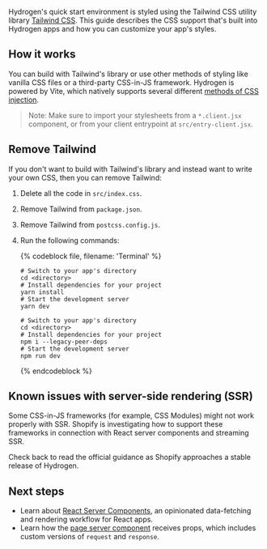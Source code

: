 <!-- This file is generated from the source code and any changes you make here will be overwritten. For more information, refer to https://github.com/Shopify/shopify-dev/blob/master/content/internal/operations/hydrogen-reference-docs.md. -->

Hydrogen's quick start environment is styled using the Tailwind CSS utility library [Tailwind CSS](https://tailwindcss.com/). This guide describes the CSS support that's built into Hydrogen apps and how you can customize your app's styles.

## How it works

You can build with Tailwind's library or use other methods of styling like vanilla CSS files or a third-party CSS-in-JS framework. Hydrogen is powered by Vite, which natively supports several different [methods of CSS injection](https://vitejs.dev/guide/features.html#css).

> Note:
> Make sure to import your stylesheets from a `*.client.jsx` component, or from your client entrypoint at `src/entry-client.jsx`.

## Remove Tailwind

If you don't want to build with Tailwind's library and instead want to write your own CSS, then you can remove Tailwind:

1. Delete all the code in `src/index.css`.
2. Remove Tailwind from `package.json`.
3. Remove Tailwind from `postcss.config.js`.
4. Run the following commands:

   {% codeblock file, filename: 'Terminal' %}

   ```bash?filename: 'Terminal', title: 'yarn'
   # Switch to your app's directory
   cd <directory>
   # Install dependencies for your project
   yarn install
   # Start the development server
   yarn dev
   ```

   ```bash?filename: 'Terminal', title: 'npm'
   # Switch to your app's directory
   cd <directory>
   # Install dependencies for your project
   npm i --legacy-peer-deps
   # Start the development server
   npm run dev
   ```

   {% endcodeblock %}

## Known issues with server-side rendering (SSR)

Some CSS-in-JS frameworks (for example, CSS Modules) might not work properly with SSR. Shopify is investigating how to support these frameworks in connection with React server components and streaming SSR.

Check back to read the official guidance as Shopify approaches a stable release of Hydrogen.

## Next steps

- Learn about [React Server Components](/api/hydrogen/framework/react-server-components), an opinionated data-fetching and rendering workflow for React apps.
- Learn how the [page server component](/api/hydrogen/framework/pages) receives props, which includes custom versions of `request` and `response`.
